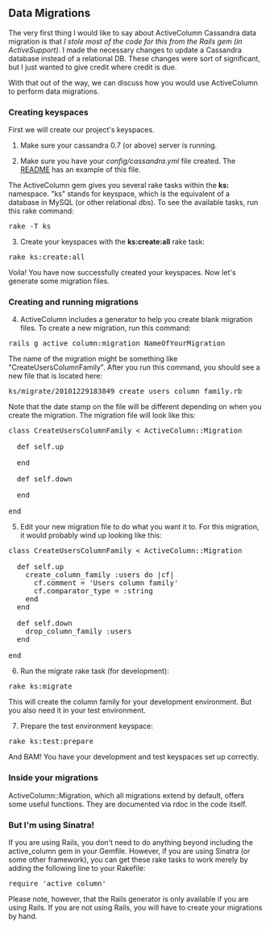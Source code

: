 ## Data Migrations

The very first thing I would like to say about ActiveColumn Cassandra data migration is that *I stole most of the code
for this from the Rails gem (in ActiveSupport)*.  I made the necessary changes to update a Cassandra database
instead of a relational DB.  These changes were sort of significant, but I just wanted to give credit where credit
is due.

With that out of the way, we can discuss how you would use ActiveColumn to perform data migrations.

### Creating keyspaces

First we will create our project's keyspaces.

1. Make sure your cassandra 0.7 (or above) server is running.

2. Make sure you have your _config/cassandra.yml_ file created.  The [README](../README.md) has an example of
this file.

The ActiveColumn gem gives you several rake tasks within the **ks:** namespace.  "ks" stands for keyspace, which is
the equivalent of a database in MySQL (or other relational dbs).  To see the available tasks, run this rake command:

<pre>
rake -T ks
</pre>

3. Create your keyspaces with the **ks:create:all** rake task:

<pre>
rake ks:create:all
</pre>

Voila!  You have now successfully created your keyspaces.  Now let's generate some migration files.

### Creating and running migrations

4. ActiveColumn includes a generator to help you create blank migration files.  To create a new migration, run this
command:

<pre>
rails g active_column:migration NameOfYourMigration
</pre>

The name of the migration might be something like "CreateUsersColumnFamily".  After you run this command, you should see
a new file that is located here:

<pre>
ks/migrate/20101229183849_create_users_column_family.rb
</pre>

Note that the date stamp on the file will be different depending on when you create the migration.  The migration file
will look like this:

<pre>
class CreateUsersColumnFamily &lt; ActiveColumn::Migration

  def self.up

  end

  def self.down

  end

end
</pre>

5. Edit your new migration file to do what you want it to.  For this migration, it would probably wind up looking like
this:

<pre>
class CreateUsersColumnFamily &lt; ActiveColumn::Migration

  def self.up
    create_column_family :users do |cf|
      cf.comment = 'Users column family'
      cf.comparator_type = :string
    end
  end

  def self.down
    drop_column_family :users
  end

end
</pre>

6. Run the migrate rake task (for development):

<pre>
rake ks:migrate
</pre>

This will create the column family for your development environment.  But you also need it in your test environment.

7. Prepare the test environment keyspace:

<pre>
rake ks:test:prepare
</pre>

And BAM!  You have your development and test keyspaces set up correctly.

### Inside your migrations

ActiveColumn::Migration, which all migrations extend by default, offers some useful functions.  They are documented
via rdoc in the code itself.

### But I'm using Sinatra!

If you are using Rails, you don't need to do anything beyond including the active\_column gem in your Gemfile.
However, if you are using Sinatra (or some other framework), you can get these rake tasks to work merely by adding
the following line to your Rakefile:
<pre>
require 'active_column'
</pre>

Please note, however, that the Rails generator is only available if you are using Rails.  If you are not using Rails,
you will have to create your migrations by hand.